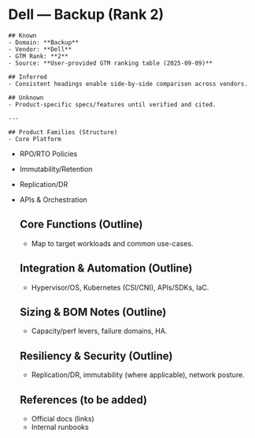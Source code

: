 # Dell — Backup (Rank 2)

    ## Known
    - Domain: **Backup**
    - Vendor: **Dell**
    - GTM Rank: **2**
    - Source: **User-provided GTM ranking table (2025-09-09)**

    ## Inferred
    - Consistent headings enable side-by-side comparison across vendors.

    ## Unknown
    - Product-specific specs/features until verified and cited.

    ---

    ## Product Families (Structure)
    - Core Platform
- RPO/RTO Policies
- Immutability/Retention
- Replication/DR
- APIs & Orchestration

    ## Core Functions (Outline)
    - Map to target workloads and common use-cases.

    ## Integration & Automation (Outline)
    - Hypervisor/OS, Kubernetes (CSI/CNI), APIs/SDKs, IaC.

    ## Sizing & BOM Notes (Outline)
    - Capacity/perf levers, failure domains, HA.

    ## Resiliency & Security (Outline)
    - Replication/DR, immutability (where applicable), network posture.

    ## References (to be added)
    - Official docs (links)
    - Internal runbooks
